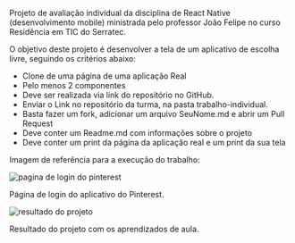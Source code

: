 Projeto de avaliação individual da disciplina de React Native (desenvolvimento mobile) ministrada pelo professor João Felipe no curso Residência em TIC do Serratec.

O objetivo deste projeto é desenvolver a tela de um aplicativo de escolha livre, seguindo os critérios abaixo:

- Clone de uma página de uma aplicação Real
- Pelo menos 2 componentes
- Deve ser realizada via link do repositório no GitHub.
- Enviar o Link no repositório da turma, na pasta trabalho-individual.
- Basta fazer um fork, adicionar um arquivo SeuNome.md e abrir um Pull Request
- Deve conter um Readme.md com informações sobre o projeto
- Deve conter um print da página da aplicação real e um print da sua tela

Imagem de referência para a execução do trabalho:

![pagina de login do pinterest](https://github.com/madugoees/Projeto_Individual-React-Native/assets/162380836/2d1d22f1-b215-45f2-bb3e-79cdcc17f32c)

Página de login do aplicativo do Pinterest.

![resultado do projeto](https://github.com/madugoees/Projeto_Individual-React-Native/assets/162380836/662033ed-2c9d-4e4c-9c73-fde487ffaf8d)

Resultado do projeto com os aprendizados de aula. 
